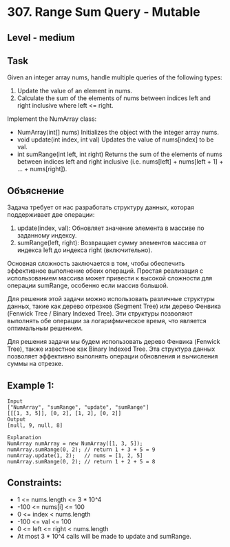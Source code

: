 # 307. Range Sum Query - Mutable


## Level - medium


## Task
Given an integer array nums, handle multiple queries of the following types:
1. Update the value of an element in nums.
2. Calculate the sum of the elements of nums between indices left and right inclusive where left <= right.

Implement the NumArray class:
- NumArray(int[] nums) Initializes the object with the integer array nums.
- void update(int index, int val) Updates the value of nums[index] to be val.
- int sumRange(int left, int right) Returns the sum of the elements of nums between indices left and right inclusive (i.e. nums[left] + nums[left + 1] + ... + nums[right]).


## Объяснение
Задача требует от нас разработать структуру данных, которая поддерживает две операции:
1. update(index, val): Обновляет значение элемента в массиве по заданному индексу.
2. sumRange(left, right): Возвращает сумму элементов массива от индекса left до индекса right (включительно).

Основная сложность заключается в том, чтобы обеспечить эффективное выполнение обеих операций. 
Простая реализация с использованием массива может привести к высокой сложности для операции sumRange, 
особенно если массив большой.

Для решения этой задачи можно использовать различные структуры данных, 
такие как дерево отрезков (Segment Tree) или дерево Фенвика (Fenwick Tree / Binary Indexed Tree). 
Эти структуры позволяют выполнять обе операции за логарифмическое время, что является оптимальным решением.

Для решения задачи мы будем использовать дерево Фенвика (Fenwick Tree), также известное как Binary Indexed Tree. 
Эта структура данных позволяет эффективно выполнять операции обновления и вычисления суммы на отрезке.


## Example 1:
````
Input
["NumArray", "sumRange", "update", "sumRange"]
[[[1, 3, 5]], [0, 2], [1, 2], [0, 2]]
Output
[null, 9, null, 8]

Explanation
NumArray numArray = new NumArray([1, 3, 5]);
numArray.sumRange(0, 2); // return 1 + 3 + 5 = 9
numArray.update(1, 2);   // nums = [1, 2, 5]
numArray.sumRange(0, 2); // return 1 + 2 + 5 = 8
````


## Constraints:
- 1 <= nums.length <= 3 * 10^4
- -100 <= nums[i] <= 100
- 0 <= index < nums.length
- -100 <= val <= 100
- 0 <= left <= right < nums.length
- At most 3 * 10^4 calls will be made to update and sumRange.